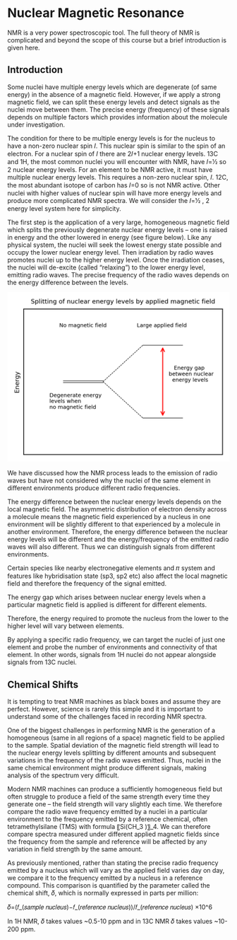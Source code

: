 # Nuclear Magnetic Resonance

NMR is a very power spectroscopic tool. The full theory of NMR is complicated and beyond the scope of this course but a brief introduction is given here. 

## Introduction 
Some nuclei have multiple energy levels which are degenerate (of same energy) in the absence of a magnetic field. However, if we apply a strong magnetic field, we can split these energy levels and detect signals as the nuclei move between them. The precise energy (frequency) of these signals depends on multiple factors which provides information about the molecule under investigation.  

The condition for there to be multiple energy levels is for the nucleus to have a non-zero nuclear spin 𝐼. This nuclear spin is similar to the spin of an electron. For a nuclear spin of 𝐼 there are 2𝐼+1 nuclear energy levels. 13C and 1H, the most common nuclei you will encounter with NMR, have 𝐼=1⁄2 so 2 nuclear energy levels. For an element to be NMR active, it must have multiple nuclear energy levels. This requires a non-zero nuclear spin, 𝐼. 12C, the most abundant isotope of carbon has 𝐼=0 so is not NMR active. Other nuclei with higher values of nuclear spin will have more energy levels and produce more complicated NMR spectra. We will consider the 𝐼=1⁄2 , 2 energy level system here for simplicity. 

The first step is the application of a very large, homogeneous magnetic field which splits the previously degenerate nuclear energy levels – one is raised in energy and the other lowered in energy (see figure below). Like any physical system, the nuclei will seek the lowest energy state possible and occupy the lower nuclear energy level. Then irradiation by radio waves promotes nuclei up to the higher energy level. Once the irradiation ceases, the nuclei will de-excite (called “relaxing”) to the lower energy level, emitting radio waves. The precise frequency of the radio waves depends on the energy difference between the levels. 

![alt text](./figures/NMR_levels.png)

We have discussed how the NMR process leads to the emission of radio waves but have not considered why the nuclei of the same element in different environments produce different radio frequencies. 

The energy difference between the nuclear energy levels depends on the local magnetic field. The asymmetric distribution of electron density across a molecule means the magnetic field experienced by a nucleus in one environment will be slightly different to that experienced by a molecule in another environment. Therefore, the energy difference between the nuclear energy levels will be different and the energy/frequency of the emitted radio waves will also different. Thus we can distinguish signals from different environments. 

Certain species like nearby electronegative elements and 𝜋 system and features like hybridisation state (sp3, sp2 etc) also affect the local magnetic field and therefore the frequency of the signal emitted. 

The energy gap which arises between nuclear energy levels when a particular magnetic field is applied is different for different elements.  

Therefore, the energy required to promote the nucleus from the lower to the higher level will vary between elements. 

By applying a specific radio frequency, we can target the nuclei of just one element and probe the number of environments and connectivity of that element. In other words, signals from 1H nuclei do not appear alongside signals from 13C nuclei. 

## Chemical Shifts

It is tempting to treat NMR machines as black boxes and assume they are perfect. However, science is rarely this simple and it is important to understand some of the challenges faced in recording NMR spectra. 

One of the biggest challenges in performing NMR is the generation of a homogeneous (same in all regions of a space) magnetic field to be applied to the sample. Spatial deviation of the magnetic field strength will lead to the nuclear energy levels splitting by different amounts and subsequent variations in the frequency of the radio waves emitted. Thus, nuclei in the same chemical environment might produce different signals, making analysis of the spectrum very difficult.

Modern NMR machines can produce a sufficiently homogeneous field but often struggle to produce a field of the same strength every time they generate one – the field strength will vary slightly each time. We therefore compare the radio wave frequency emitted by a nuclei in a particular environment to the frequency emitted by a reference chemical, often tetramethylsilane (TMS) with formula 〖Si(CH_3 )〗_4. We can therefore compare spectra measured under different applied magnetic fields since the frequency from the sample and reference will be affected by any variation in field strength by the same amount.


As previously mentioned, rather than stating the precise radio frequency emitted by a nucleus which will vary as the applied field varies day on day, we compare it to the frequency emitted by a nucleus in a reference compound. This comparison is quantified by the parameter called the chemical shift, 𝛿, which is normally expressed in parts per million:

𝛿=(𝑓_(𝑠𝑎𝑚𝑝𝑙𝑒 𝑛𝑢𝑐𝑙𝑒𝑢𝑠)−𝑓_(𝑟𝑒𝑓𝑒𝑟𝑒𝑛𝑐𝑒 𝑛𝑢𝑐𝑙𝑒𝑢𝑠))/𝑓_(𝑟𝑒𝑓𝑒𝑟𝑒𝑛𝑐𝑒 𝑛𝑢𝑐𝑙𝑒𝑢𝑠) ×10^6

In 1H NMR, 𝛿 takes values ~0.5-10 ppm and in 13C NMR 𝛿 takes values ~10-200 ppm. 




